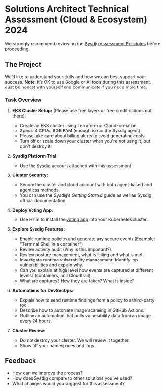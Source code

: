 # Solutions Architect Technical Assessment (Cloud & Ecosystem) 2024

We strongly recommend reviewing the [Sysdig Assessment Principles](https://github.com/sysdiglabs/TechAssessments) before proceeding.

## The Project

We’d like to understand your skills and how we can best support your success. **Note:** It’s OK to use Google or AI tools during this assessment. Just be honest with yourself and communicate if you need more time.

### Task Overview

1. **EKS Cluster Setup:** (Please use free layers or free credit options out there).
   - Create an EKS cluster using Terraform or CloudFormation.
   - Specs: 4 CPUs, 8GB RAM (enough to run the Sysdig agent).
   - Please take care about billing alerts to avoid generating costs.
   - Turn off or scale down your cluster when you're not using it, but don't destroy it!

2. **Sysdig Platform Trial:**
   - Use the Sysdig account attached with this assessment

3. **Cluster Security:**
   - Secure the cluster and cloud account with both agent-based and agentless methods.
   - You can use the Sysdig’s *Getting Started* guide as well as Sysdig official documentation.

4. **Deploy Voting App:**
   - Use Helm to install the [voting app](https://github.com/dockersamples/example-voting-app) into your Kubernetes cluster.

5. **Explore Sysdig Features:**
   - Enable runtime policies and generate any secure events (Example: "Terminal Shell in a container")
   - Review activity audit (Why is this important?).
   - Review posture management, what is failing and what is met.
   - Investigate runtime vulnerability management: Identify top vulnerabilities and explain why.
   - Can you explain at high level how events are captured at different levels? (containers, and Cloudtrail).
   - What are captures? How they are taken? What is inside?

6. **Automations for DevSecOps:**
   - Explain how to send runtime findings from a policy to a third-party tool.
   - Describe how to automate image scanning in GitHub Actions.
   - Outline an automation that pulls vulnerability data from an image every 24 hours.

7. **Cluster Review:**
   - Do not destroy your cluster. We will review it together.
   - Show off your namespaces and logs.

## Feedback
- How can we improve the process?
- How does Sysdig compare to other solutions you’ve used?
- What changes would you suggest for this assessment?
